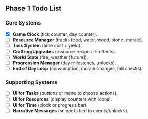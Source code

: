 ## Phase 1 Todo List

### Core Systems

-   [X] **Game Clock** (tick counter, day counter).
-   [ ] **Resource Manager** (tracks food, water, wood, stone, morale).
-   [ ] **Task System** (time cost + yield).
-   [ ] **Crafting/Upgrades** (resource recipes → effects).
-   [ ] **World State** (fire, weather [future]).
-   [ ] **Progression Manager** (day milestones, unlocks).
-   [ ] **End of Day Loop** (consumption, morale changes, fail checks).

### Supporting Systems

-   [ ] **UI for Tasks** (buttons or menu to choose actions).
-   [ ] **UI for Resources** (display counters with icons).
-   [ ] **UI for Time** (clock or progress bar).
-   [ ] **Narrative Messages** (snippets tied to events/unlocks).
